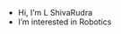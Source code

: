 - Hi, I’m L ShivaRudra
- I’m interested in Robotics

<!---
LShivaRudra/LShivaRudra is a ✨ special ✨ repository because its `README.md` (this file) appears on your GitHub profile.
You can click the Preview link to take a look at your changes.
--->
